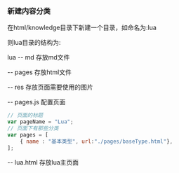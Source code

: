 ### 新建内容分类

在html/knowledge目录下新建一个目录，如命名为:lua

则lua目录的结构为:

lua
  -- md
     存放md文件

  -- pages
     存放html文件

  -- res
     存放页面需要使用的图片

  -- pages.js
     配置页面
```js
// 页面的标题
var pageName = "Lua";
// 页面下有那些分类
var pages = [
    { name : "基本类型", url:"./pages/baseType.html"},
];
```
  -- lua.html
     存放lua主页面
